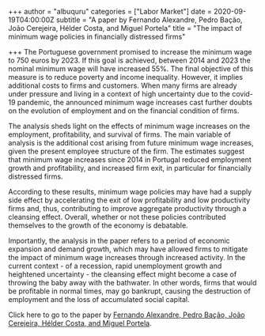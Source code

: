 +++
author = "albuquru"
categories = ["Labor Market"]
date = 2020-09-19T04:00:00Z
subtitle = "A paper by Fernando Alexandre, Pedro Bação, João Cerejeira, Hélder Costa, and Miguel Portela"
title = "The impact of minimum wage policies in financially distressed firms"

+++
The Portuguese government promised to increase the minimum wage to 750 euros by 2023. If this goal is achieved, between 2014 and 2023 the nominal minimum wage will have increased 55%. The final objective of this measure is to reduce poverty and income inequality. However, it implies additional costs to firms and customers. When many firms are already under pressure and living in a context of high uncertainty due to the covid-19 pandemic, the announced minimum wage increases cast further doubts on the evolution of employment and on the financial condition of firms.

The analysis sheds light on the effects of minimum wage increases on the employment, profitability, and survival of firms. The main variable of analysis is the  additional cost arising from future minimum wage increases, given the present employee structure of the firm. The estimates suggest that minimum wage increases since 2014 in Portugal reduced employment growth and profitability, and increased firm exit, in particular for financially distressed firms.

According to these results, minimum wage policies may have had a supply side effect by accelerating the exit of low profitability and low productivity firms and, thus, contributing to improve aggregate productivity through a cleansing effect. Overall, whether or not these policies contributed themselves to the growth of the economy is debatable.

Importantly, the analysis in the paper refers to a period of economic expansion and demand growth, which may have allowed firms to mitigate the impact of minimum wage increases through increased activity. In the current context - of a recession, rapid unemployment growth and heightened uncertainty - the cleansing effect might become a case of throwing the baby away with the bathwater. In other words, firms that would be profitable in normal times, may go bankrupt, causing the destruction of employment and the loss of accumulated social capital.

Click here to go to the paper by [Fernando Alexandre, Pedro Bação, João Cerejeira, Hélder Costa, and Miguel Portela](https://papers.ssrn.com/sol3/papers.cfm?abstract_id=3660273).